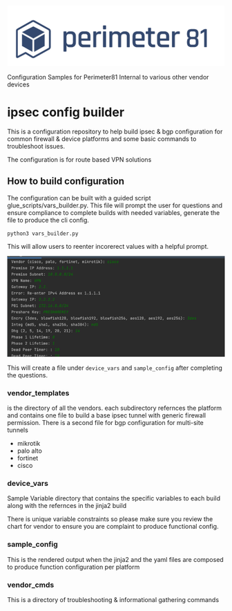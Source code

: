 ![](p81.png)

Configuration Samples for Perimeter81 Internal to various other vendor devices 
# ipsec config builder
This is a configuration repository to help build ipsec & bgp configuration for common firewall & device platforms 
and some basic commands to troubleshoot issues.

The configuration is for route based VPN solutions 

## How to build configuration 
The configuration can be built with a guided script glue_scripts/vars_builder.py. This file will prompt the user for 
questions and ensure compliance to complete builds with needed variables, generate the file to produce the cli config. 

```commandline
python3 vars_builder.py
```
This will allow users to reenter incorerect values with a helpful prompt. 

![img_2.png](img_2.png)

This will create a file under `device_vars` and `sample_config` after completing the questions. 
### vendor_templates 
is the directory of all the vendors. each subdirectory refernces 
the platform and contains one file to build a base ipsec tunnel with generic firewall permission. There is
a second file for bgp configuration for multi-site tunnels
- mikrotik 
- palo alto
- fortinet 
- cisco

### device_vars
Sample Variable directory that contains the specific variables to each build 
along with the refernces in the jinja2 build 

There is unique variable constraints so please make sure you review the chart 
for vendor to ensure you are complaint to produce functional config.


### sample_config
This is the rendered output when the jinja2 and the yaml files are composed to produce function 
configuration per platform

### vendor_cmds
This is a directory of troubleshooting & informational gathering commands 

